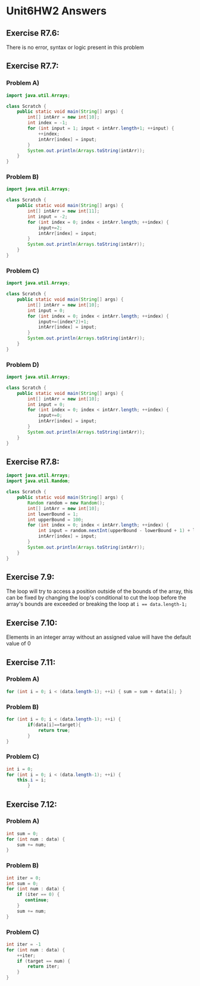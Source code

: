 # Unit6HW2 Answers
## Exercise R7.6:
There is no error, syntax or logic present in this problem
## Exercise R7.7:
### Problem A)
```java
import java.util.Arrays;

class Scratch {
    public static void main(String[] args) {
        int[] intArr = new int[10];
        int index = -1;
        for (int input = 1; input < intArr.length+1; ++input) {
            ++index;
            intArr[index] = input;
        }
        System.out.println(Arrays.toString(intArr));
    }
}
```
### Problem B)
```java
import java.util.Arrays;

class Scratch {
    public static void main(String[] args) {
        int[] intArr = new int[11];
        int input = -2;
        for (int index = 0; index < intArr.length; ++index) {
            input+=2;
            intArr[index] = input;
        }
        System.out.println(Arrays.toString(intArr));
    }
}
```
### Problem C)
```java
import java.util.Arrays;

class Scratch {
    public static void main(String[] args) {
        int[] intArr = new int[10];
        int input = 0;
        for (int index = 0; index < intArr.length; ++index) {
            input+=(index*2)+1;
            intArr[index] = input;
        }
        System.out.println(Arrays.toString(intArr));
    }
}
```
### Problem D)
```java
import java.util.Arrays;

class Scratch {
    public static void main(String[] args) {
        int[] intArr = new int[10];
        int input = 0;
        for (int index = 0; index < intArr.length; ++index) {
            input+=0;
            intArr[index] = input;
        }
        System.out.println(Arrays.toString(intArr));
    }
}
```
## Exercise R7.8:
```java
import java.util.Arrays;
import java.util.Random;

class Scratch {
    public static void main(String[] args) {
        Random random = new Random();
        int[] intArr = new int[10];
        int lowerBound = 1;
        int upperBound = 100;
        for (int index = 0; index < intArr.length; ++index) {
            int input = random.nextInt(upperBound - lowerBound + 1) + lowerBound;
            intArr[index] = input;
        }
        System.out.println(Arrays.toString(intArr));
    }
}
```
## Exercise 7.9:
The loop will try to access a position outside of the bounds of the array,
this can be fixed by changing the loop's conditional to cut the loop before the array's bounds are exceeded or
breaking the loop at ```i == data.length-1;```

## Exercise 7.10:
Elements in an integer array without an assigned value will have the default value of 0

## Exercise 7.11:
### Problem A)
```java
for (int i = 0; i < (data.length-1); ++i) { sum = sum + data[i]; }
```
### Problem B)
```java
for (int i = 0; i < (data.length-1); ++i) {
        if(data[i]==target){
            return true;
        }
}
```
### Problem C)
```java
int i = 0;
for (int i = 0; i < (data.length-1); ++i) {
    this.i = i;
        }
```
## Exercise 7.12:
### Problem A)
```java
int sum = 0;
for (int num : data) {
    sum += num;
}
```
### Problem B)
```java
int iter = 0;
int sum = 0;
for (int num : data) {
    if (iter == 0) {
       continue; 
    }
    sum += num;
}
```
### Problem C)
```java
int iter = -1
for (int num : data) {
    ++iter;
    if (target == num) {
        return iter;
    }
}
```

